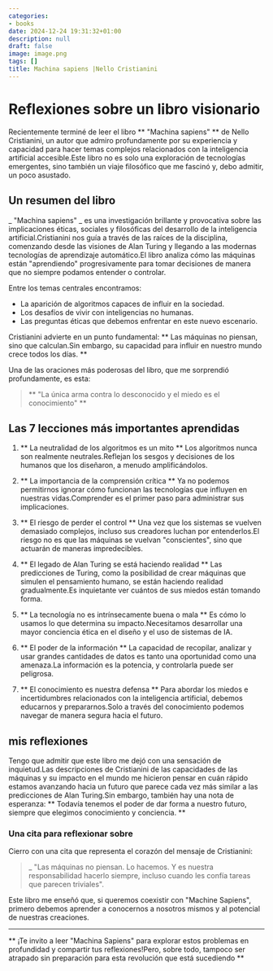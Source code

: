 ```yaml
---
categories:
- books
date: 2024-12-24 19:31:32+01:00
description: null
draft: false
image: image.png
tags: []
title: Machina sapiens |Nello Cristianini
---
```


# Reflexiones sobre un libro visionario

Recientemente terminé de leer el libro ** "Machina sapiens" ** de Nello Cristianini, un autor que admiro profundamente por su experiencia y capacidad para hacer temas complejos relacionados con la inteligencia artificial accesible.Este libro no es solo una exploración de tecnologías emergentes, sino también un viaje filosófico que me fascinó y, debo admitir, un poco asustado.

## Un resumen del libro

_ "Machina sapiens" _ es una investigación brillante y provocativa sobre las implicaciones éticas, sociales y filosóficas del desarrollo de la inteligencia artificial.Cristianini nos guía a través de las raíces de la disciplina, comenzando desde las visiones de Alan Turing y llegando a las modernas tecnologías de aprendizaje automático.El libro analiza cómo las máquinas están "aprendiendo" progresivamente para tomar decisiones de manera que no siempre podamos entender o controlar.

Entre los temas centrales encontramos:
- La aparición de algoritmos capaces de influir en la sociedad.
- Los desafíos de vivir con inteligencias no humanas.
- Las preguntas éticas que debemos enfrentar en este nuevo escenario.

Cristianini advierte en un punto fundamental: ** Las máquinas no piensan, sino que calculan.Sin embargo, su capacidad para influir en nuestro mundo crece todos los días. **

Una de las oraciones más poderosas del libro, que me sorprendió profundamente, es esta:
> ** "La única arma contra lo desconocido y el miedo es el conocimiento" **

## Las 7 lecciones más importantes aprendidas

1. ** La neutralidad de los algoritmos es un mito **
Los algoritmos nunca son realmente neutrales.Reflejan los sesgos y decisiones de los humanos que los diseñaron, a menudo amplificándolos.

2. ** La importancia de la comprensión crítica **
Ya no podemos permitirnos ignorar cómo funcionan las tecnologías que influyen en nuestras vidas.Comprender es el primer paso para administrar sus implicaciones.

3. ** El riesgo de perder el control **
Una vez que los sistemas se vuelven demasiado complejos, incluso sus creadores luchan por entenderlos.El riesgo no es que las máquinas se vuelvan "conscientes", sino que actuarán de maneras impredecibles.

4. ** El legado de Alan Turing se está haciendo realidad **
Las predicciones de Turing, como la posibilidad de crear máquinas que simulen el pensamiento humano, se están haciendo realidad gradualmente.Es inquietante ver cuántos de sus miedos están tomando forma.

5. ** La tecnología no es intrínsecamente buena o mala **
Es cómo lo usamos lo que determina su impacto.Necesitamos desarrollar una mayor conciencia ética en el diseño y el uso de sistemas de IA.

6. ** El poder de la información **
La capacidad de recopilar, analizar y usar grandes cantidades de datos es tanto una oportunidad como una amenaza.La información es la potencia, y controlarla puede ser peligrosa.

7. ** El conocimiento es nuestra defensa **
Para abordar los miedos e incertidumbres relacionados con la inteligencia artificial, debemos educarnos y prepararnos.Solo a través del conocimiento podemos navegar de manera segura hacia el futuro.

## mis reflexiones

Tengo que admitir que este libro me dejó con una sensación de inquietud.Las descripciones de Cristianini de las capacidades de las máquinas y su impacto en el mundo me hicieron pensar en cuán rápido estamos avanzando hacia un futuro que parece cada vez más similar a las predicciones de Alan Turing.Sin embargo, también hay una nota de esperanza: ** Todavía tenemos el poder de dar forma a nuestro futuro, siempre que elegimos conocimiento y conciencia. **

### Una cita para reflexionar sobre

Cierro con una cita que representa el corazón del mensaje de Cristianini:
> _ "Las máquinas no piensan. Lo hacemos. Y es nuestra responsabilidad hacerlo siempre, incluso cuando les confía tareas que parecen triviales".

Este libro me enseñó que, si queremos coexistir con "Machine Sapiens", primero debemos aprender a conocernos a nosotros mismos y al potencial de nuestras creaciones.

---

** ¡Te invito a leer "Machina Sapiens" para explorar estos problemas en profundidad y compartir tus reflexiones!Pero, sobre todo, tampoco ser atrapado sin preparación para esta revolución que está sucediendo **